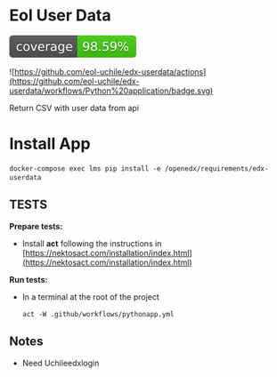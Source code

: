 # Eol User Data

![Coverage Status](/coverage-badge.svg)

![https://github.com/eol-uchile/edx-userdata/actions](https://github.com/eol-uchile/edx-userdata/workflows/Python%20application/badge.svg) 

Return CSV with user data from api

# Install App

    docker-compose exec lms pip install -e /openedx/requirements/edx-userdata

## TESTS
**Prepare tests:**

- Install **act** following the instructions in [https://nektosact.com/installation/index.html](https://nektosact.com/installation/index.html)

**Run tests:**
- In a terminal at the root of the project
    ```
    act -W .github/workflows/pythonapp.yml
    ```

## Notes

- Need Uchileedxlogin
